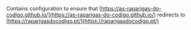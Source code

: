 Contains configuration to ensure that [https://as-raparigas-do-codigo.github.io/](https://as-raparigas-do-codigo.github.io/) redirects to [https://raparigasdocodigo.pt/](https://raparigasdocodigo.pt/)
